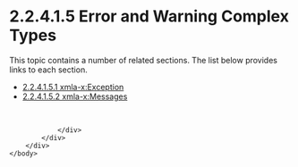 <html dir="LTR" xmlns:mshelp="http://msdn.microsoft.com/mshelp" xmlns:ddue="http://ddue.schemas.microsoft.com/authoring/2003/5" xmlns:xlink="http://www.w3.org/1999/xlink" xmlns:tool="http://www.microsoft.com/tooltip">
    <head>
        <meta http-equiv="Content-Type" content="text/html; CHARSET=utf-8"></meta>
        <meta name="save" content="history"></meta>
        <title>2.2.4.1.5 Error and Warning Complex Types</title>
        <xml>
            <mshelp:toctitle title="2.2.4.1.5 Error and Warning Complex Types"></mshelp:toctitle>
            <mshelp:rltitle title="[MS-SSAS]: Error and Warning Complex Types"></mshelp:rltitle>
            <mshelp:keyword index="A" term="254a894a-3e9f-4a53-bc82-e175d6247fc5"></mshelp:keyword>
            <mshelp:attr name="DCSext.ContentType" value="open specification"></mshelp:attr>
            <mshelp:attr name="AssetID" value="254a894a-3e9f-4a53-bc82-e175d6247fc5"></mshelp:attr>
            <mshelp:attr name="TopicType" value="kbRef"></mshelp:attr>
            <mshelp:attr name="DCSext.Title" value="[MS-SSAS]: Error and Warning Complex Types" />
        </xml>
    </head>
    <body>
        <div id="header">
            <h1 class="heading">2.2.4.1.5 Error and Warning Complex Types</h1>
        </div>
        <div id="mainSection">
            <div id="mainBody">
                <div id="allHistory" class="saveHistory"></div>
                <div id="sectionSection0" class="section" name="collapseableSection">
                    <p>This topic contains a number of related sections. The list below provides links to each section.<br /></p><ul><li><span><a href="9c674538-a8c5-4553-94a0-1db68d8ab6a9.htm">2.2.4.1.5.1 xmla-x:Exception</a></span></li><li><span><a href="34610612-11db-46e3-ad94-ef245a927fd7.htm">2.2.4.1.5.2 xmla-x:Messages</a></span></li></ul><p><br /></p>


                </div>
            </div>
        </div>
    </body>
</html>